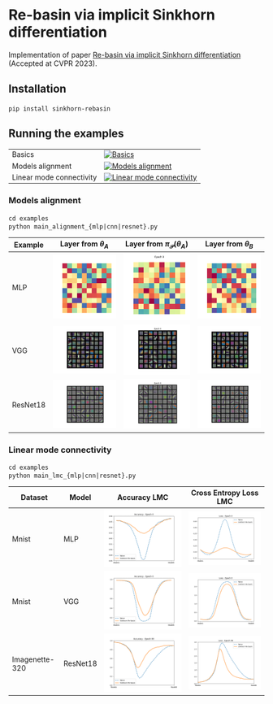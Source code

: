 # Re-basin via implicit Sinkhorn differentiation

Implementation of paper [Re-basin via implicit Sinkhorn differentiation](https://arxiv.org/abs/2212.12042) (Accepted at CVPR 2023).

## Installation

    pip install sinkhorn-rebasin

## Running the examples 

|                          |                                                                                                                                                                                |
| ------------------------ | ------------------------------------------------------------------------------------------------------------------------------------------------------------------------------ |
| Basics                   | [![Basics](https://colab.research.google.com/assets/colab-badge.svg)](https://colab.research.google.com/drive/1a4NTjSUjIaai9oNtHtp1tZFvJjsGshpq?usp=sharing)                   |
| Models alignment         | [![Models alignment](https://colab.research.google.com/assets/colab-badge.svg)](https://colab.research.google.com/drive/1lDbYbbgyR4a9gJ8Lgoiz0DFB8OBouIDa?usp=sharing)         |
| Linear mode connectivity | [![Linear mode connectivity](https://colab.research.google.com/assets/colab-badge.svg)](https://colab.research.google.com/drive/10tTRMuCGcmUGTKrnyFeyDyRXWGyy9PCu?usp=sharing) |

### Models alignment



    cd examples
    python main_alignment_{mlp|cnn|resnet}.py

| Example  | Layer from $\theta_A$                                               | Layer from $\pi_{\mathcal{P}}(\theta_A)$                                 | Layer from $\theta_B$                                               |
| -------- | ------------------------------------------------------------------- | ------------------------------------------------------------------------ | ------------------------------------------------------------------- |
| MLP      | ![Alignment modelA MLP](./resources/alignment_mlp_modelA.png)       | ![Alignment pi_modelA MLP](./resources/alignment_mlp_pimodelA.gif)       | ![Alignment modelB MLP](./resources/alignment_mlp_modelB.png)       |
| VGG      | ![Alignment modelA VGG](./resources/alignment_cnn_modelA.png)       | ![Alignment pi_modelA VGG](./resources/alignment_cnn_pimodelA.gif)       | ![Alignment modelB VGG](./resources/alignment_cnn_modelB.png)       |
| ResNet18 | ![Alignment modelA ResNet](./resources/alignment_resnet_modelA.png) | ![Alignment pi_modelA ResNet](./resources/alignment_resnet_pimodelA.gif) | ![Alignment modelB ResNet](./resources/alignment_resnet_modelB.png) |


### Linear mode connectivity


    cd examples
    python main_lmc_{mlp|cnn|resnet}.py

| Dataset        | Model    | Accuracy LMC                                                | Cross Entropy Loss LMC                              |
| -------------- | -------- | ----------------------------------------------------------- | --------------------------------------------------- |
| Mnist          | MLP      | ![LMC MLP Accuracy](./resources/lmc_mlp_accuracy.gif)       | ![LMC MLP Loss](./resources/lmc_mlp_loss.gif)       |
| Mnist          | VGG      | ![LMC VGG Accuracy](./resources/lmc_cnn_accuracy.gif)       | ![LMC VGG Loss](./resources/lmc_cnn_loss.gif)       |
| Imagenette-320 | ResNet18 | ![LMC ResNet Accuracy](./resources/lmc_resnet_accuracy.gif) | ![LMC ResNet Loss](./resources/lmc_resnet_loss.gif) |